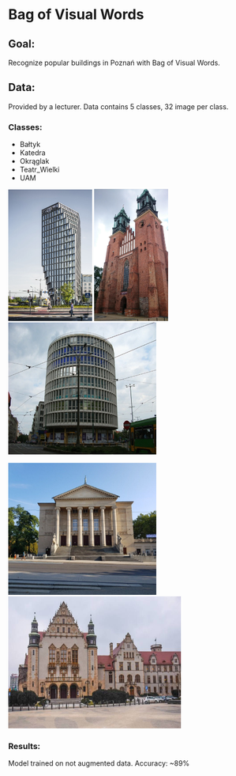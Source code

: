 # Bag of Visual Words
## Goal: 
Recognize popular buildings in Poznań with Bag of Visual Words. 

## Data: 
Provided by a lecturer. 
Data contains 5 classes, 32 image per class. 
### Classes:
* Bałtyk 
* Katedra
* Okrąglak
* Teatr_Wielki
* UAM

<p float="left">
  <img src="data/baltyk/21904962-biurowiec-baltyk-w-poznaniu-projekt-mvrdv.jpeg" width="170" />
  <img src="data/katedra/5b49e080490c7.jpg" width="150" /> 
  <img src="data/okraglak/134603.jpg" height="267" width="300" />
</p>

<p float="left">
  <img src="data/teatr_wielki/bc9010526b2f24a288c7cc20c76574b2.jpg" height="267" width="300"/>
  <img src="data/uam/5b0e61da30ca9_p.jpg" height="267" width="350" /> 
</p>

### Results: 

Model trained on not augmented data. Accuracy: ~89%
